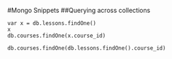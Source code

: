 #Mongo Snippets
##Querying across collections

```
var x = db.lessons.findOne()
x
db.courses.findOne(x.course_id)

db.courses.findOne(db.lessons.findOne().course_id)
```